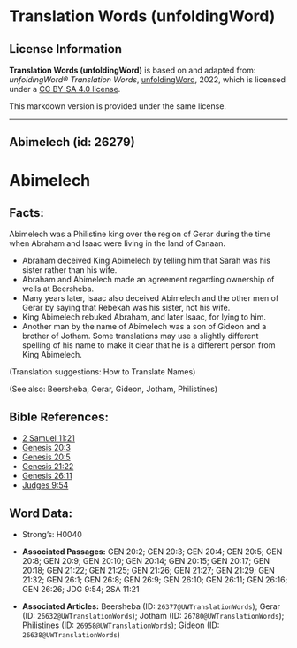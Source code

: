 # Translation Words (unfoldingWord)

## License Information

**Translation Words (unfoldingWord)** is based on and adapted from: _unfoldingWord® Translation Words_, [unfoldingWord](https://unfoldingword.org/utw), 2022, which is licensed under a [CC BY-SA 4.0 license](https://creativecommons.org/licenses/by-sa/4.0/legalcode.en).

This markdown version is provided under the same license.



--------------------------------

## Abimelech (id: 26279)

Abimelech
=========

Facts:
------

Abimelech was a Philistine king over the region of Gerar during the time when Abraham and Isaac were living in the land of Canaan.

* Abraham deceived King Abimelech by telling him that Sarah was his sister rather than his wife.
* Abraham and Abimelech made an agreement regarding ownership of wells at Beersheba.
* Many years later, Isaac also deceived Abimelech and the other men of Gerar by saying that Rebekah was his sister, not his wife.
* King Abimelech rebuked Abraham, and later Isaac, for lying to him.
* Another man by the name of Abimelech was a son of Gideon and a brother of Jotham. Some translations may use a slightly different spelling of his name to make it clear that he is a different person from King Abimelech.

(Translation suggestions: How to Translate Names)

(See also: Beersheba, Gerar, Gideon, Jotham, Philistines)

Bible References:
-----------------

* [2 Samuel 11:21](https://ref.ly/2Sam11:21)
* [Genesis 20:3](https://ref.ly/Gen20:3)
* [Genesis 20:5](https://ref.ly/Gen20:5)
* [Genesis 21:22](https://ref.ly/Gen21:22)
* [Genesis 26:11](https://ref.ly/Gen26:11)
* [Judges 9:54](https://ref.ly/Judg9:54)

Word Data:
----------

* Strong’s: H0040

* **Associated Passages:** GEN 20:2; GEN 20:3; GEN 20:4; GEN 20:5; GEN 20:8; GEN 20:9; GEN 20:10; GEN 20:14; GEN 20:15; GEN 20:17; GEN 20:18; GEN 21:22; GEN 21:25; GEN 21:26; GEN 21:27; GEN 21:29; GEN 21:32; GEN 26:1; GEN 26:8; GEN 26:9; GEN 26:10; GEN 26:11; GEN 26:16; GEN 26:26; JDG 9:54; 2SA 11:21
* **Associated Articles:** Beersheba (ID: `26377@UWTranslationWords`); Gerar (ID: `26632@UWTranslationWords`); Jotham (ID: `26780@UWTranslationWords`); Philistines (ID: `26958@UWTranslationWords`); Gideon (ID: `26638@UWTranslationWords`)

